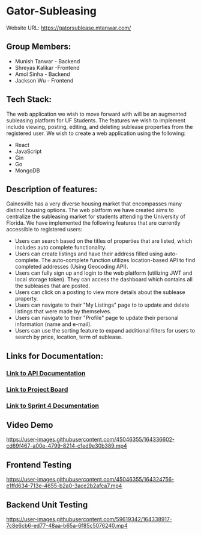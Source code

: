 # Gator-Subleasing
Website URL:
https://gatorsublease.mtanwar.com/

## Group Members:

- Munish Tanwar - Backend
- Shreyas Kalikar -Frontend
- Amol Sinha - Backend
- Jackson Wu - Frontend

## Tech Stack:

The web application we wish to move forward with will be an augmented subleasing platform for UF Students. The features we wish to implement include viewing, posting, editing, and deleting sublease properties from the registered user. We wish to create a web application using the following:

- React
- JavaScript
- Gin
- Go
- MongoDB

## Description of features:
Gainesville has a very diverse housing market that encompasses many distinct housing options. The web platform we have created aims to centralize the subleasing market for students attending the University of Florida. We have implemented the following features that are currently accessible to registered users:

- Users can search based on the titles of properties that are listed, which includes auto complete functionality. 
- Users can create listings and have their address filled using auto-complete. The auto-complete function utilizes location-based API to find completed addresses (Using Geocoding API).
- Users can fully sign up and login to the web platform (utilizing JWT and local storage token). They can access the dashboard which contains all the subleases that are posted.
- Users can click on a posting to view more details about the sublease property.
- Users can navigate to their "My Listings" page to to update and delete listings that were made by themselves.
- Users can navigate to their "Profile" page to update their personal information (name and e-mail).
- Users can use the sorting feature to expand additional filters for users to search by price, location, term of sublease.

## Links for Documentation:

### [Link to API Documentation](https://github.com/wurew34/Gator-SubleasingSESPR22/wiki/Backend-Documentation)

### [Link to Project Board](https://github.com/wurew34/Gator-SubleasingSESPR22/projects)

### [Link to Sprint 4 Documentation](https://github.com/wurew34/Gator-SubleasingSESPR22/blob/backend-location/Sprint4.md)



## Video Demo

https://user-images.githubusercontent.com/45046355/164336602-cd69f467-a00e-4799-8214-c1ed9e30b389.mp4

## Frontend Testing
https://user-images.githubusercontent.com/45046355/164324756-e1ffd634-713e-4655-b2a0-3ace2b2afca7.mp4

## Backend Unit Testing
https://user-images.githubusercontent.com/59619342/164338917-7c8e6cb6-ed77-48aa-b65a-6f85c5076240.mp4
